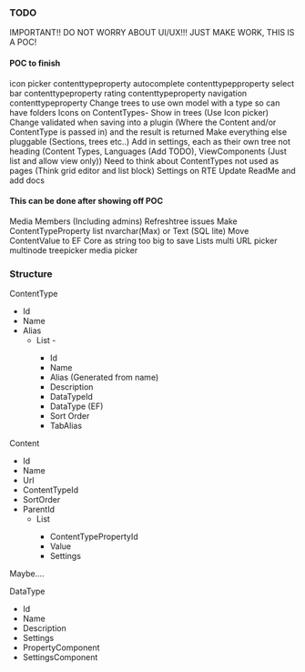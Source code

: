 ### TODO

IMPORTANT!! DO NOT WORRY ABOUT UI/UX!!! JUST MAKE WORK, THIS IS A POC!

#### POC to finish
icon picker contenttypeproperty
autocomplete contenttypepproperty
select bar contenttypeproperty
rating contenttypeproperty
navigation contenttypeproperty
Change trees to use own model with a type so can have folders
Icons on ContentTypes- Show in trees (Use Icon picker)
Change validated when saving into a plugin (Where the Content and/or ContentType is passed in) and the result is returned
Make everything else pluggable (Sections, trees etc..)
Add in settings, each as their own tree not heading (Content Types, Languages (Add TODO), ViewComponents (Just list and allow view only))
Need to think about ContentTypes not used as pages (Think grid editor and list block)
Settings on RTE
Update ReadMe and add docs

#### This can be done after showing off POC
Media
Members (Including admins)
Refreshtree issues
Make ContentTypeProperty list nvarchar(Max) or Text (SQL lite)
Move ContentValue to EF Core as string too big to save Lists
multi URL picker
multinode treepicker
media picker

### Structure

ContentType
 - Id
 - Name
 - Alias
   - List<ContentTypeProperty> - 
     - Id
     - Name
     - Alias (Generated from name)
     - Description
     - DataTypeId
     - DataType (EF)
     - Sort Order
     - TabAlias

Content
 - Id
 - Name
 - Url
 - ContentTypeId
 - SortOrder
 - ParentId
   - List<ContentValue>
     - ContentTypePropertyId
     - Value
     - Settings
   

Maybe.... 

DataType
 - Id
 - Name
 - Description
 - Settings
 - PropertyComponent
 - SettingsComponent